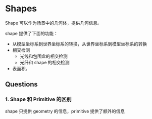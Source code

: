 # Shapes

Shape 可以作为场景中的几何体，提供几何信息。

shape 提供了下面的功能：

- 从模型坐标系到世界坐标系的转换，从世界坐标系到模型坐标系的转换
- 相交检测
  - 光线和包围盒的相交检测
  - 光纤和 shape 的相交检测
- 表面积。

## Questions

### 1. Shape 和 Primitive 的区别

shape 只提供 geometry 的信息，primitive 提供了额外的信息
